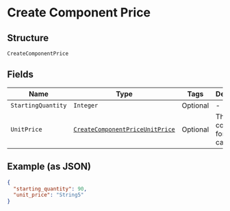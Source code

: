 
# Create Component Price

## Structure

`CreateComponentPrice`

## Fields

| Name | Type | Tags | Description | Getter | Setter |
|  --- | --- | --- | --- | --- | --- |
| `StartingQuantity` | `Integer` | Optional | - | Integer getStartingQuantity() | setStartingQuantity(Integer startingQuantity) |
| `UnitPrice` | [`CreateComponentPriceUnitPrice`](../../doc/models/containers/create-component-price-unit-price.md) | Optional | This is a container for one-of cases. | CreateComponentPriceUnitPrice getUnitPrice() | setUnitPrice(CreateComponentPriceUnitPrice unitPrice) |

## Example (as JSON)

```json
{
  "starting_quantity": 90,
  "unit_price": "String5"
}
```

